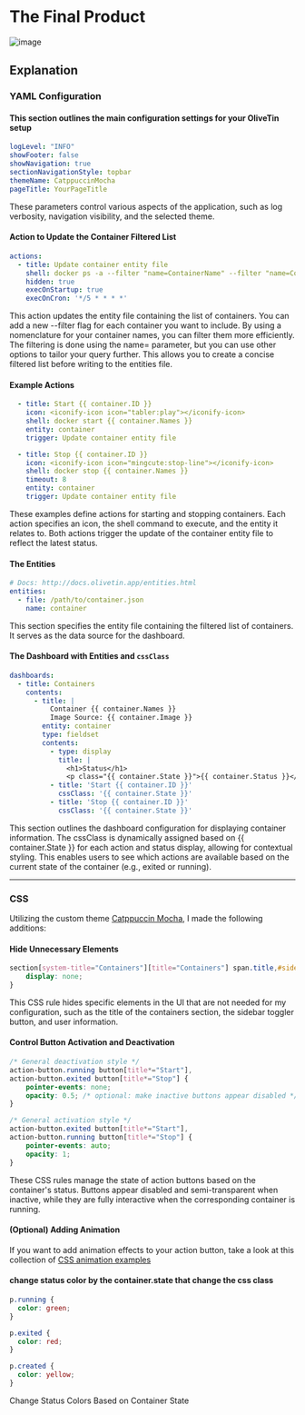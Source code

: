 # The Final Product
![image](https://github.com/user-attachments/assets/84a5c89a-eace-41bb-bac6-aa42ca3f3dca)

## Explanation

### YAML Configuration
#### This section outlines the main configuration settings for your OliveTin setup
```yaml
logLevel: "INFO"
showFooter: false
showNavigation: true
sectionNavigationStyle: topbar
themeName: CatppuccinMocha
pageTitle: YourPageTitle
```
These parameters control various aspects of the application, such as log verbosity, navigation visibility, and the selected theme.

#### Action to Update the Container Filtered List
```yaml
actions:
  - title: Update container entity file
    shell: docker ps -a --filter "name=ContainerName" --filter "name=Container2Name" --format json > /path/to/container.json
    hidden: true
    execOnStartup: true
    execOnCron: '*/5 * * * *'
```
This action updates the entity file containing the list of containers. You can add a new --filter flag for each container you want to include. By using a nomenclature for your container names, you can filter them more efficiently. The filtering is done using the name= parameter, but you can use other options to tailor your query further. This allows you to create a concise filtered list before writing to the entities file.

#### Example Actions
```yaml
  - title: Start {{ container.ID }}
    icon: <iconify-icon icon="tabler:play"></iconify-icon>
    shell: docker start {{ container.Names }}
    entity: container
    trigger: Update container entity file

  - title: Stop {{ container.ID }}
    icon: <iconify-icon icon="mingcute:stop-line"></iconify-icon>
    shell: docker stop {{ container.Names }}
    timeout: 8
    entity: container
    trigger: Update container entity file
```
These examples define actions for starting and stopping containers. Each action specifies an icon, the shell command to execute, and the entity it relates to. Both actions trigger the update of the container entity file to reflect the latest status.

#### The Entities
```yaml
# Docs: http://docs.olivetin.app/entities.html
entities:
  - file: /path/to/container.json
    name: container
```
This section specifies the entity file containing the filtered list of containers. It serves as the data source for the dashboard.

#### The Dashboard with Entities and ```cssClass```
```yaml
dashboards:
  - title: Containers
    contents:
      - title: |
          Container {{ container.Names }}
          Image Source: {{ container.Image }}
        entity: container
        type: fieldset
        contents:
          - type: display
            title: |
              <h1>Status</h1>
              <p class="{{ container.State }}">{{ container.Status }}</p>
          - title: 'Start {{ container.ID }}'
            cssClass: '{{ container.State }}'
          - title: 'Stop {{ container.ID }}'
            cssClass: '{{ container.State }}'
```
This section outlines the dashboard configuration for displaying container information. The cssClass is dynamically assigned based on {{ container.State }} for each action and status display, allowing for contextual styling. This enables users to see which actions are available based on the current state of the container (e.g., exited or running).

---

### CSS 
Utilizing the custom theme [Catppuccin Mocha](https://www.olivetin.app/themes/posts/catppuccinmocha/), I made the following additions:

#### Hide Unnecessary Elements
```css
section[system-title="Containers"][title="Containers"] span.title,#sidebar-toggler-button,.userinfo {
    display: none;
}
```
This CSS rule hides specific elements in the UI that are not needed for my configuration, such as the title of the containers section, the sidebar toggler button, and user information.

#### Control Button Activation and Deactivation
```css
/* General deactivation style */
action-button.running button[title*="Start"],
action-button.exited button[title*="Stop"] {
    pointer-events: none;
    opacity: 0.5; /* optional: make inactive buttons appear disabled */
}

/* General activation style */
action-button.exited button[title*="Start"],
action-button.running button[title*="Stop"] {
    pointer-events: auto;
    opacity: 1;
}
```
These CSS rules manage the state of action buttons based on the container's status. Buttons appear disabled and semi-transparent when inactive, while they are fully interactive when the corresponding container is running.

#### (Optional) Adding Animation
If you want to add animation effects to your action button, take a look at this collection of [CSS animation examples](https://github.com/Josh-su/My-OliveTin-Configs/blob/main/Config-1/CSS-Animations.md)

#### change status color by the container.state that change the css class
```css
p.running {
  color: green;
}

p.exited {
  color: red;
}

p.created {
  color: yellow;
}
```
Change Status Colors Based on Container State

